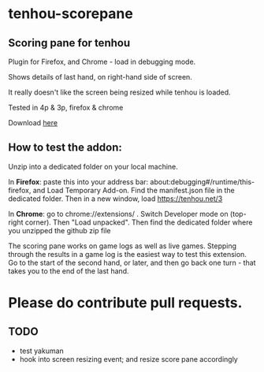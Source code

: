 # tenhou-scorepane

## Scoring pane for tenhou

Plugin for Firefox, and Chrome - load in debugging mode.

Shows details of last hand, on right-hand side of screen.

It really doesn't like the screen being resized while tenhou is loaded.

Tested in 4p & 3p, firefox & chrome

Download [here](https://github.com/ApplySci/tenhou-scorepane/archive/master.zip)


## How to test the addon:

Unzip into a dedicated folder on your local machine.

In **Firefox**: paste this into your address bar: about:debugging#/runtime/this-firefox, and Load Temporary Add-on. Find the manifest.json file in the dedicated folder. Then in a new window, load https://tenhou.net/3

In **Chrome**: go to chrome://extensions/ . Switch Developer mode on (top-right corner). Then "Load unpacked". Then find the dedicated folder where you unzipped the github zip file

The scoring pane works on game logs as well as live games. Stepping through the results in a game log is the easiest way to test this extension. Go to the start of the second hand, or later, and then go back one turn - that takes you to the end of the last hand.

# Please do contribute pull requests.

## TODO

- test yakuman
- hook into screen resizing event; and resize score pane accordingly